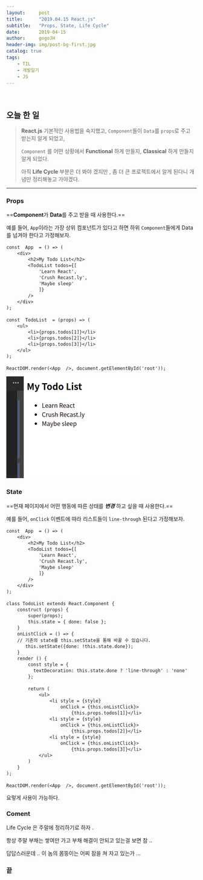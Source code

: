 ```yaml
---
layout:     post
title:      "2019.04.15 React.js"
subtitle:   "Props, State, Life Cycle"
date:       2019-04-15
author:     gogoJH
header-img: img/post-bg-first.jpg
catalog: true
tags:
    - TIL
    - 개발일기
    - JS
---
```



<br>


## 오늘 한 일


> **React.js** 기본적인 사용법을 숙지했고, `Component`들이 `Data`를 `props`로 주고 받는지 알게 되었고,
> 
> `Component` 를 어떤 상황에서 **Functional** 하게 만들지, **Classical** 하게 만들지 알게 되었다.
> 
> 아직 **Life Cycle** 부분은 더 봐야 겠지만 , 좀 더 큰 프로젝트에서 알게 된다니 개념만 정리해놓고 가야겠다.


---


### Props


==**Component**가 **Data**를 주고 받을 때 사용한다.==


 예를 들어,  `App`이라는 가장 상위 컴포넌트가 있다고 하면 하위 `Component`들에게 Data를 넘겨야 한다고 가정해보자.


```
const  App  = () => (
	<div>
		<h2>My Todo List</h2>
		<TodoList todos={[
			'Learn React',
			'Crush Recast.ly',
			'Maybe sleep'
			]}
		/>
	</div>
);

const  TodoList  = (props) => (
	<ul>
		<li>{props.todos[1]}</li>
		<li>{props.todos[2]}</li>
		<li>{props.todos[3]}</li>
	</ul>
);

ReactDOM.render(<App  />, document.getElementById('root'));
```


![결과](/img/post-react1.png)


### State


==현재 페이지에서 어떤 행동에 따른 상태를 ***변경*** 하고 싶을 때 사용한다.==


예를 들어, `onClick` 이벤트에 따라 리스트들이 `line-through` 된다고 가정해보자.


```
const  App  = () => (
	<div>
		<h2>My Todo List</h2>
		<TodoList todos={[
			'Learn React',
			'Crush Recast.ly',
			'Maybe sleep'
			]}
		/>
	</div>
);

class TodoList extends React.Component {
	construct (props) {
		super(props);
		this.state = { done: false };
	}
	onListClick = () => {
    // 기존의 state를 this.setState을 통해 바꿀 수 있습니다.
	   this.setState({done: !this.state.done});
	}
	render () {
	    const style = {
	      textDecoration: this.state.done ? 'line-through' : 'none'
	    };
		
		return (
			<ul>
				<li style = {style} 
					onClick = {this.onListClick}>
						{this.props.todos[1]}</li>
				<li style = {style}
					onClick = {this.onListClick}>
						{this.props.todos[2]}</li>
				<li style = {style} 
					onClick = {this.onListClick}>
						{this.props.todos[3]}</li>
			</ul>
		)
	}
);

ReactDOM.render(<App  />, document.getElementById('root'));
```


요렇게 사용이 가능하다.


### Coment

Life Cycle 은 주말에 정리하기로 하자 .


항상 주말 부채는 쌓여만 가고 부채 해결이 안되고 있는걸 보면 참 ..


답답스러운데 .. 이 놈의 몸뚱이는 어찌 잠을 쳐 자고 있는가 ... 



### 끝
<!--stackedit_data:
eyJwcm9wZXJ0aWVzIjoibGF5b3V0OiAgICAgcG9zdFxudGl0bG
U6ICAgICAgXCIyMDE5LjA0LjIzIEphdmFzY3JpcHQgRXZlbnQg
bG9vcFwiXG5zdWJ0aXRsZTogICBcIlN5bmMsIEFzeW5jXCJcbm
RhdGU6ICAgICAgIDIwMTktMDQtMTVcbmF1dGhvcjogICAgIGdv
Z29KSFxuaGVhZGVyLWltZzogaW1nL3Bvc3QtYmctZmlyc3Quan
BnXG5jYXRhbG9nOiB0cnVlXG50YWdzOlxuICAgIC0gVElMXG4g
ICAgLSDqsJzrsJzsnbzquLBcbiAgICAtIEpTXG4iLCJoaXN0b3
J5IjpbMTAxMjYxNzY3OV19
-->